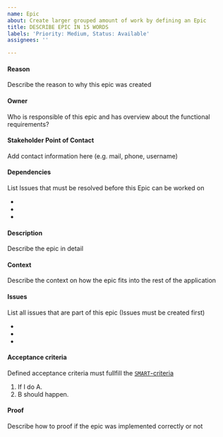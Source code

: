 ```yaml
---
name: Epic
about: Create larger grouped amount of work by defining an Epic
title: DESCRIBE EPIC IN 15 WORDS
labels: 'Priority: Medium, Status: Available'
assignees: ''

---
```


#### Reason  ####
Describe the reason to why this epic was created

#### Owner ####
Who is responsible of this epic and has overview about the functional requirements?

#### Stakeholder Point of Contact ####
Add contact information here (e.g. mail, phone, username)

#### Dependencies ####
List Issues that must be resolved before this Epic can be worked on

-
-
-

#### Description ####
Describe the epic in detail

#### Context ####
Describe the context on how the epic fits into the rest of the application

#### Issues ####
List all issues that are part of this epic (Issues must be created first)

-
-
-

#### Acceptance criteria ####
Defined acceptance criteria must fullfill the [`SMART`-criteria](https://www.atlassian.com/blog/productivity/how-to-write-smart-goals)

1. If I do A.
2. B should happen.

#### Proof ####
Describe how to proof if the epic was implemented correctly or not
